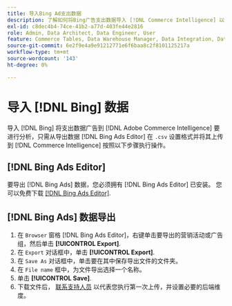 ```yaml
---
title: 导入Bing Ad支出数据
description: 了解如何将Bing广告支出数据导入 [!DNL Commerce Intelligence] 以供分析。
exl-id: c8dec4b4-74ce-41b2-a77d-403fe44e2816
role: Admin, Data Architect, Data Engineer, User
feature: Commerce Tables, Data Warehouse Manager, Data Integration, Data Import/Export
source-git-commit: 6e2f9e4a9e91212771e6f6baa8c2f8101125217a
workflow-type: tm+mt
source-wordcount: '143'
ht-degree: 0%

---
```


# 导入 [!DNL Bing] 数据

导入 [!DNL Bing] 将支出数据广告到 [!DNL Adobe Commerce Intelligence] 要进行分析，只需从导出数据 [!DNL Bing Ads Editor] 在 `.csv` 设置格式并将其上传到 [!DNL Commerce Intelligence] 按照以下步骤执行操作。

## [!DNL Bing Ads Editor]

要导出 [!DNL Bing Ads] 数据，您必须拥有 [!DNL Bing Ads Editor] 已安装。 您可以免费下载 [[!DNL Bing Ads Editor]](https://about.ads.microsoft.com/en-us/solutions/tools/editor).

## [!DNL Bing Ads] 数据导出

1. 在 `Browser` 窗格 [!DNL Bing Ads Editor]，右键单击要导出的营销活动或广告组，然后单击 **[!UICONTROL Export]**.
1. 在 `Export` 对话框中，单击 **[!UICONTROL Export]**.
1. 在 `Save As` 对话框中，单击要在其中保存导出文件的文件夹。
1. 在 `File name` 框中，为文件导出选择一个名称。
1. 单击 **[!UICONTROL Save]**.
1. 下载文件后，  [联系支持人员](https://experienceleague.adobe.com/docs/commerce-knowledge-base/kb/troubleshooting/miscellaneous/mbi-service-policies.html) 以代表您执行第一次上传，并设置必要的后端维度。

